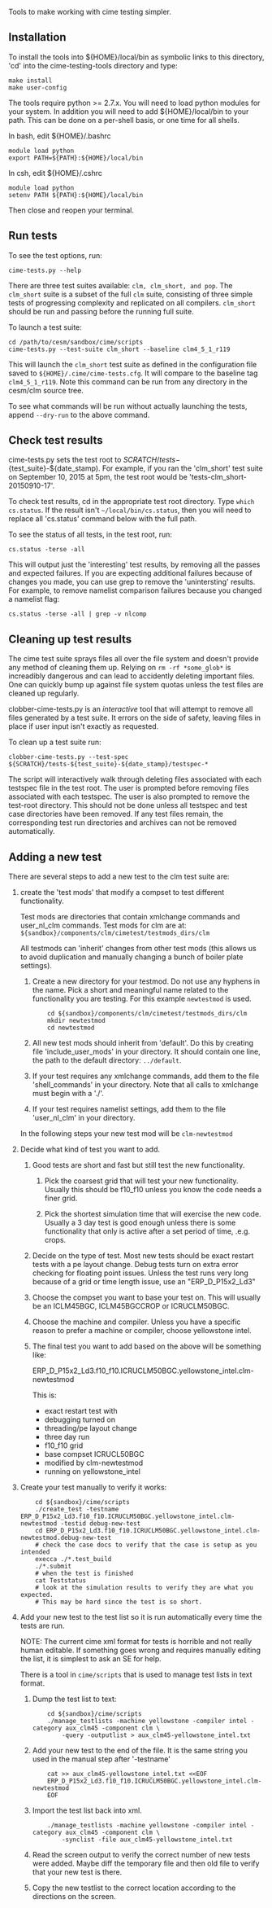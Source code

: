 Tools to make working with cime testing simpler.

Installation
------------

To install the tools into ${HOME}/local/bin as symbolic links to this directory,
'cd' into the cime-testing-tools directory and type:

    make install
    make user-config

The tools require python >= 2.7.x. You will need to load python modules for your system. In addition you will need to add ${HOME}/local/bin to your path. This can be done on a per-shell basis, or one time for all shells.

In bash, edit ${HOME}/.bashrc

    module load python
    export PATH=${PATH}:${HOME}/local/bin

In csh, edit ${HOME}/.cshrc

    module load python
    setenv PATH ${PATH}:${HOME}/local/bin


Then close and reopen your terminal.

Run tests
---------

To see the test options, run:

    cime-tests.py --help

There are three test suites available: `clm, clm_short, and pop`. 
The `clm_short` suite is a subset of the full `clm` suite, 
consisting of three simple tests of progressing complexity and 
replicated on all compilers. `clm_short` should be run and passing
before the running full suite.

To launch a test suite:

    cd /path/to/cesm/sandbox/cime/scripts
    cime-tests.py --test-suite clm_short --baseline clm4_5_1_r119

This will launch the `clm_short` test suite as defined in the
configuration file saved to `${HOME}/.cime/cime-tests.cfg`. It will
compare to the baseline tag `clm4_5_1_r119`. Note this command can be
run from any directory in the cesm/clm source tree.


To see what commands will be run without actually launching the tests, append `--dry-run` to the above command.


Check test results
------------------

cime-tests.py sets the test root to
${SCRATCH}/tests-${test_suite}-${date_stamp). For example, if you ran
the 'clm_short' test suite on September 10, 2015 at 5pm, the test root
would be 'tests-clm_short-20150910-17'. 

To check test results, cd in the appropriate test root directory.
Type `which cs.status`. If the result isn't `~/local/bin/cs.status`,
then you will need to replace all 'cs.status' command below with the
full path.

To see the status of all tests, in the test root, run:

    cs.status -terse -all

This will output just the 'interesting' test results, by removing all
the passes and expected failures. If you are expecting additional
failures because of changes you made, you can use grep to remove the
'unintersting' results. For example, to remove namelist comparison
failures because you changed a namelist flag:

    cs.status -terse -all | grep -v nlcomp


Cleaning up test results
------------------------

The cime test suite sprays files all over the file system and doesn't
provide any method of cleaning them up. Relying on `rm -rf
*some_glob*` is increadibly dangerous and can lead to accidently
deleting important files. One can quickly bump up against file
system quotas unless the test files are cleaned up regularly.

clobber-cime-tests.py is an *interactive* tool that will attempt to
remove all files generated by a test suite. It errors on the side of
safety, leaving files in place if user input isn't exactly as
requested.

To clean up a test suite run:

    clobber-cime-tests.py --test-spec ${SCRATCH}/tests-${test_suite}-${date_stamp}/testspec-*

The script will interactively walk through deleting files associated
with each testspec file in the test root. The user is prompted before
removing files associated with each testspec. The user is also
prompted to remove the test-root directory. This should not be done
unless all testspec and test case directories have been removed. If
any test files remain, the corresponding test run directories and
archives can not be removed automatically.


Adding a new test
-----------------

There are several steps to add a new test to the clm test suite are:

1. create the 'test mods' that modify a compset to test different functionality.

    Test mods are directories that contain xmlchange commands and
    user\_nl\_clm commands. Test mods for clm are at:
    `${sandbox}/components/clm/cimetest/testmods_dirs/clm`

    All testmods can 'inherit' changes from other test mods (this
    allows us to avoid duplication and manually changing a bunch of
    boiler plate settings).

    1. Create a new directory for your testmod. Do not use any hyphens
       in the name. Pick a short and meaningful name related to the
       functionality you are testing. For this example `newtestmod` is
       used.

        ```
            cd ${sandbox}/components/clm/cimetest/testmods_dirs/clm
            mkdir newtestmod
            cd newtestmod
        ``` 

    2. All new test mods should inherit from 'default'. Do this by
       creating file 'include\_user\_mods' in your directory. It
       should contain one line, the path to the default directory: `../default`.

    3. If your test requires any xmlchange commands, add them to the
       file 'shell_commands' in your directory. Note that all calls to
       xmlchange must begin with a './'.

    4. If your test requires namelist settings, add them to the file
       'user\_nl\_clm' in your directory.

    In the following steps your new test mod will be `clm-newtestmod`

2. Decide what kind of test you want to add.

    1. Good tests are short and fast but still test the new
       functionality.

        1. Pick the coarsest grid that will test your new
           functionality. Usually this should be f10_f10 unless you
           know the code needs a finer grid.

        2. Pick the shortest simulation time that will exercise the
           new code. Usually a 3 day test is good enough unless there
           is some functionality that only is active after a set
           period of time, .e.g. crops.

    2. Decide on the type of test. Most new tests should be exact
       restart tests with a pe layout change. Debug tests turn on
       extra error checking for floating point issues. Unless the test
       runs very long because of a grid or time length issue, use an
       "ERP\_D\_P15x2_Ld3"

    3. Choose the compset you want to base your test on. This will
       usually be an ICLM45BGC, ICLM45BGCCROP or ICRUCLM50BGC.

    4. Choose the machine and compiler. Unless you have a specific
       reason to prefer a machine or compiler, choose yellowstone
       intel.

    5. The final test you want to add based on the above will be something like:

       ERP\_D\_P15x2\_Ld3.f10\_f10.ICRUCLM50BGC.yellowstone\_intel.clm-newtestmod

       This is:

         * exact restart test with
         * debugging turned on
         * threading/pe layout change
         * three day run
         * f10_f10 grid
         * base compset ICRUCL50BGC
         * modified by clm-newtestmod
         * running on yellowstone_intel

3. Create your test manually to verify it works:

    ```
        cd ${sandbox}/cime/scripts
        ./create_test -testname ERP_D_P15x2_Ld3.f10_f10.ICRUCLM50BGC.yellowstone_intel.clm-newtestmod -testid debug-new-test
        cd ERP_D_P15x2_Ld3.f10_f10.ICRUCLM50BGC.yellowstone_intel.clm-newtestmod.debug-new-test
        # check the case docs to verify that the case is setup as you intended
        execca ./*.test_build
        ./*.submit
        # when the test is finished
        cat Teststatus
        # look at the simulation results to verify they are what you expected.
        # This may be hard since the test is so short.
    ```


4. Add your new test to the test list so it is run automatically every time the tests are run.

    NOTE: The current cime xml format for tests is horrible and not
    really human editable. If something goes wrong and requires
    manually editing the list, it is simplest to ask an SE for help.

    There is a tool in `cime/scripts` that is used to manage test lists in text format.

    1. Dump the test list to text:

        ```
            cd ${sandbox}/cime/scripts
            ./manage_testlists -machine yellowstone -compiler intel -category aux_clm45 -component clm \
                -query -outputlist > aux_clm45-yellowstone_intel.txt
        ```
    

    2. Add your new test to the end of the file. It is the same string you used in the manual step after '-testname'

        ```
            cat >> aux_clm45-yellowstone_intel.txt <<EOF
            ERP_D_P15x2_Ld3.f10_f10.ICRUCLM50BGC.yellowstone_intel.clm-newtestmod
            EOF
        ```

    3. Import the test list back into xml.

        ```
            ./manage_testlists -machine yellowstone -compiler intel -category aux_clm45 -component clm \
                -synclist -file aux_clm45-yellowstone_intel.txt
        ```

    4. Read the screen output to verify the correct number of new
       tests were added. Maybe diff the temporary file and then old
       file to verify that your new test is there.

    5. Copy the new testlist to the correct location according to the directions on the screen.
